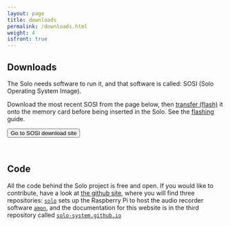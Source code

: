 ```yaml
---
layout: page
title: downloads
permalink: /downloads.html
weight: 4
isfront: true
---
```


## Downloads

The Solo needs software to run it, and that software is called: SOSI (Solo Operating System Image).

Download the most recent SOSI from the page below, then [transfer (flash)](/documentation/flashing.html)
it onto the memory card before being inserted in the Solo. See the
[flashing](/documentation/flashing.html) guide.

<form action="http://www.solo-system.org/sosi">
    <input class="download-button" type="submit" value="Go to SOSI download site">
</form>

&nbsp;

## Code

All the code behind the Solo project is free and open.
If you would like to contribute, have a look at <a
href="http://www.github.com/solo-system">the github site</a>, where
you will find three repositories:
[`solo`](http://www.github.com/solo-system/solo) sets up the Raspberry
Pi to host the audio recorder software
[`amon`](http://www.github.com/solo-system/solo-system.github.io), and
the documentation for this website is in the third repository
called
[`solo-system.github.io`](http://www.github.com/solo-system/solo-system.github.io)


